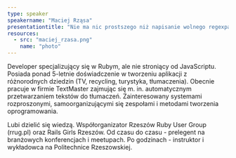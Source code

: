 ```yaml
---
type: speaker
speakername: "Maciej Rząsa"
presentationtitle: "Nie ma nic prostszego niż napisanie wolnego regexpa"
resources:
  - src: "maciej_rzasa.png"
    name: "photo"
---
```

Developer specjalizujący się w Rubym, ale nie stroniący od JavaScriptu. Posiada ponad 5-letnie doświadczenie w tworzeniu aplikacji z różnorodnych dziedzin (TV, recycling, turystyka, tłumaczenia). Obecnie pracuje w firmie TextMaster zajmując się m. in. automatycznym przetwarzaniem tekstów do tłumaczeń. Zainteresowany systemami rozproszonymi, samoorganizującymi się zespołami i metodami tworzenia oprogramowania.

Lubi dzielić się wiedzą. Współorganizator Rzeszów Ruby User Group (rrug.pl) oraz Rails Girls Rzeszów. Od czasu do czasu - prelegent na branżowych konferencjach i meetupach. Po godzinach - instruktor i wykładowca na Politechnice Rzeszowskiej.
